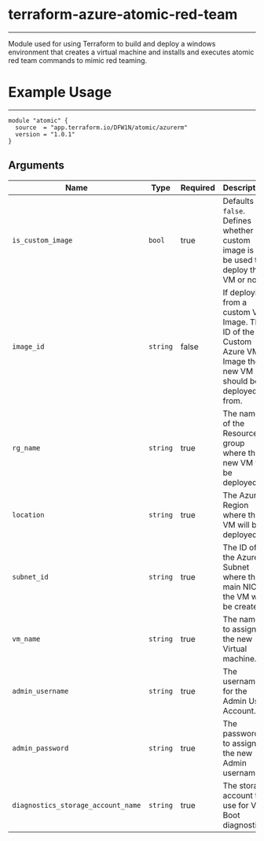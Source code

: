 # terraform-azure-atomic-red-team
---
Module used for using Terraform to build and deploy a windows environment that creates a virtual machine and installs and executes atomic red team commands to mimic red teaming.

# Example Usage
---

    module "atomic" {
      source  = "app.terraform.io/DFW1N/atomic/azurerm"
      version = "1.0.1"
    }

## Arguments
| Name | Type | Required | Description |
| --- | --- | --- | --- |
| `is_custom_image` | `bool` | true | Defaults to `false`. Defines whether a custom image is to be used to deploy the VM or not. | 
| `image_id` | `string` | false | If deploying from a custom VM Image. The ID of the Custom Azure VM Image the new VM should be deployed from. |
| `rg_name` | `string` | true | The name of the Resource group where the new VM will be deployed. |
| `location` | `string` | true| The Azure Region where the VM will be deployed. |
| `subnet_id` | `string` | true | The ID of the Azure Subnet where the main NIC of the VM will be created. |
| `vm_name` | `string` | true | The name to assign to the new Virtual machine. |
| `admin_username` | `string` | true | The username for the Admin User Account. |
| `admin_password` | `string` | true | The password to assign to the new Admin username. |
| `diagnostics_storage_account_name` | `string` | true | The storage account to use for VM Boot diagnostics. |
